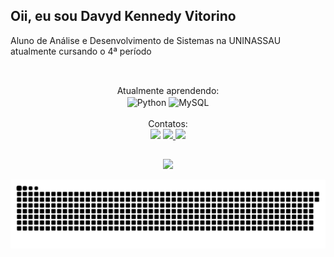 <h2> Oii, eu sou Davyd Kennedy Vitorino</h2>
Aluno de Análise e Desenvolvimento de Sistemas na UNINASSAU atualmente cursando o 4ª período<br>

##

<div align="center" style="display: inline_block"><br>
  Atualmente aprendendo:<br>
  <img align="center" alt="Python" height="55" width="50" src="https://cdn.jsdelivr.net/gh/devicons/devicon/icons/python/python-original-wordmark.svg" />
  <img align="center" alt="MySQL" height="55" width="50" src="https://cdn.jsdelivr.net/gh/devicons/devicon/icons/mysql/mysql-plain.svg"/>
</div>
<br>  


<div align="center">
  Contatos:<br>
  <a href="https://instagram.com/vitorinokennedy" target="_blank"><img src="https://img.shields.io/badge/-Instagram-%23E4405F?style=for-the-badge&logo=instagram&logoColor=white" target="_blank"></a>
  <a href = "mailto:dkennyvs@gmail.com"><img src="https://img.shields.io/badge/-Gmail-%23333?style=for-the-badge&logo=gmail&logoColor=black" target="_blank">    </a>
  <a href="https://www.linkedin.com/in/kennedy-vitorino-595b63238/" target="_blank"><img src="https://img.shields.io/badge/-LinkedIn-%230077B5?style=for-the-badge&logo=linkedin&logoColor=white" target="_blank"></a> 


##
  
  
<picture>
<source
  srcset="https://github-readme-stats.vercel.app/api?username=knnedy&show_icons=true&theme=dark"
  media="(prefers-color-scheme: dark)"/>
<source
  srcset="https://github-readme-stats.vercel.app/api?username=kennedyvitorino&show_icons=true"
  media="(prefers-color-scheme: light), (prefers-color-scheme: no-preference)"/>
<img src="https://github-readme-stats.vercel.app/api?username=kennedyvitorino&show_icons=true" />
</picture>
  

![Snake animation](https://github.com/kennedyvitorino/kennedyvitorino/blob/output/github-contribution-grid-snake.svg)
 </div>
